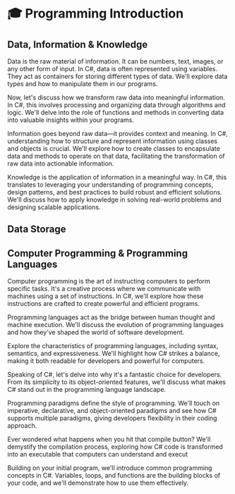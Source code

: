 # 🎓 Programming Introduction

## Data, Information & Knowledge

Data is the raw material of information. It can be numbers, text, images, or any other form of input. In C#, data is often represented using variables. They act as containers for storing different types of data. We'll explore data types and how to manipulate them in our programs.

Now, let's discuss how we transform raw data into meaningful information. In C#, this involves processing and organizing data through algorithms and logic. We'll delve into the role of functions and methods in converting data into valuable insights within your programs.

Information goes beyond raw data—it provides context and meaning. In C#, understanding how to structure and represent information using classes and objects is crucial. We'll explore how to create classes to encapsulate data and methods to operate on that data, facilitating the transformation of raw data into actionable information.

Knowledge is the application of information in a meaningful way. In C#, this translates to leveraging your understanding of programming concepts, design patterns, and best practices to build robust and efficient solutions. We'll discuss how to apply knowledge in solving real-world problems and designing scalable applications.

## Data Storage

## Computer Programming & Programming Languages

Computer programming is the art of instructing computers to perform specific tasks. It's a creative process where we communicate with machines using a set of instructions. In C#, we'll explore how these instructions are crafted to create powerful and efficient programs.

Programming languages act as the bridge between human thought and machine execution. We'll discuss the evolution of programming languages and how they've shaped the world of software development.

Explore the characteristics of programming languages, including syntax, semantics, and expressiveness. We'll highlight how C# strikes a balance, making it both readable for developers and powerful for computers.

Speaking of C#, let's delve into why it's a fantastic choice for developers. From its simplicity to its object-oriented features, we'll discuss what makes C# stand out in the programming language landscape.

Programming paradigms define the style of programming. We'll touch on imperative, declarative, and object-oriented paradigms and see how C# supports multiple paradigms, giving developers flexibility in their coding approach.

Ever wondered what happens when you hit that compile button? We'll demystify the compilation process, exploring how C# code is transformed into an executable that computers can understand and execut

Building on your initial program, we'll introduce common programming concepts in C#. Variables, loops, and functions are the building blocks of your code, and we'll demonstrate how to use them effectively.